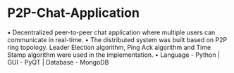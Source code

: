 # P2P-Chat-Application

• Decentralized peer-to-peer chat application where multiple users can communicate in real-time. 
• The distributed system was built based on P2P ring topology. Leader Election algorithm, Ping Ack algorithm and Time Stamp algorithm were used in the implementation.
• Language - Python | GUI - PyQT | Database - MongoDB
